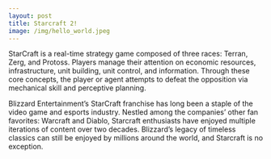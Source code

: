 ```yaml
---
layout: post
title: Starcraft 2!
image: /img/hello_world.jpeg
---
```

StarCraft is a real-time strategy game composed of three races: Terran, Zerg, and Protoss. Players manage their attention on economic resources, infrastructure, unit building, unit control, and information. Through these core concepts, the player or agent attempts to defeat the opposition via mechanical skill and perceptive planning.

Blizzard Entertainment’s StarCraft franchise has long been a staple of the video game and esports industry. Nestled among the companies’ other fan favorites: Warcraft and Diablo, Starcraft enthusiasts have enjoyed multiple iterations of content over two decades. Blizzard’s legacy of timeless classics can still be enjoyed by millions around the world, and Starcraft is no exception.
